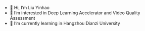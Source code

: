 - 👋 Hi, I’m Liu Yinhao
- 👀 I’m interested in Deep Learning Accelerator and Video Quality Assessment
- 🌱 I’m currently learning in Hangzhou Dianzi University


